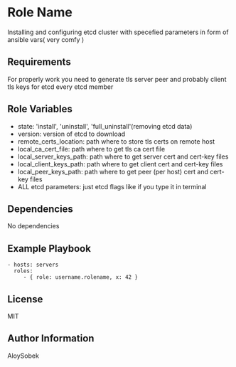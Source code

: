 Role Name
=========

Installing and configuring etcd cluster with specefied parameters in form of ansible vars( very comfy )

Requirements
------------

For properly work you need to generate tls server peer and probably client tls keys for etcd every etcd member

Role Variables
--------------


- state: 'install', 'uninstall', 'full_uninstall'(removing etcd data)
- version: version of etcd to download
- remote_certs_location: path where to store tls certs on remote host 
- local_ca_cert_file: path where to get tls ca cert file
- local_server_keys_path: path where to get server cert and cert-key files
- local_client_keys_path: path where to get client cert and cert-key files
- local_peer_keys_path: path where to get peer (per host) cert and cert-key files
- ALL etcd parameters: just etcd flags like if you type it in terminal

Dependencies
------------

No dependencies

Example Playbook
----------------

    - hosts: servers
      roles:
         - { role: username.rolename, x: 42 }

License
-------

MIT

Author Information
------------------

AloySobek
